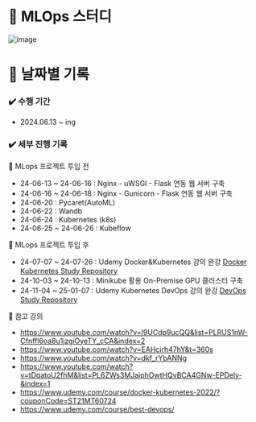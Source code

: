 # 📖 MLOps 스터디

![image](https://github.com/min731/MLOps-Study/assets/115389344/29f8293c-3e9e-46e8-8964-35f074da7698)

# 📅 날짜별 기록<br>

### ✔️ 수행 기간
- 2024.06.13 ~ ing

### ✔️ 세부 진행 기록
🔹 MLops 프로젝트 투입 전
- 24-06-13 ~ 24-06-16 : Nginx - uWSGI - Flask 연동 웹 서버 구축
- 24-06-16 ~ 24-06-18 : Nginx - Gunicorn - Flask 연동 웹 서버 구축
- 24-06-20 : Pycaret(AutoML) 
- 24-06-22 : Wandb
- 24-06-24 : Kubernetes (k8s)
- 24-06-25 ~ 24-06-26 : Kubeflow

🔹 MLops 프로젝트 투입 후
- 24-07-07 ~ 24-07-26 : Udemy Docker&Kubernetes 강의 완강 [Docker Kubernetes Study Repository](https://github.com/min731/Docker_Kubernetes_Study)
- 24-10-03 ~ 24-10-13 : Minikube 활용 On-Premise GPU 클러스터 구축
- 24-11-04 ~ 25-01-07 : Udemy Kubernetes DevOps 강의 완강 [DevOps Study Repository](https://github.com/min731/DevOps_Study)

📒 참고 강의<br>
- https://www.youtube.com/watch?v=I9UCdp9ucQQ&list=PLRUS1nW-Cfnffl6oa8u1jzgiOyeTY_cCA&index=2
- https://www.youtube.com/watch?v=EAHcirh47hY&t=360s
- https://www.youtube.com/watch?v=dkf_rYbANNg
- https://www.youtube.com/watch?v=tDqatoU2fhM&list=PL6ZWs3MJaiphOwtHQvBCA4GNw-EPDely-&index=1
- https://www.udemy.com/course/docker-kubernetes-2022/?couponCode=ST21MT60724
- https://www.udemy.com/course/best-devops/
